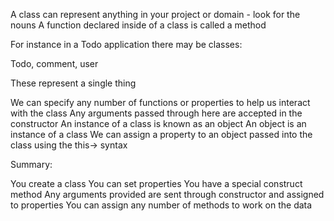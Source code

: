 A class can represent anything in your project or domain - look for the nouns
A function declared inside of a class is called a method

For instance in a Todo application there may be classes:

Todo, comment, user

These represent a single thing

We can specify any number of functions or properties to help us interact with the class
Any arguments passed through here are accepted in the constructor
An instance of a class is known as an object
An object is an instance of a class
We can assign a property to an object passed into the class using the this-> syntax


Summary:

You create a class
You can set properties
You have a special construct method
Any arguments provided are sent through constructor and assigned to properties
You can assign any number of methods to work on the data